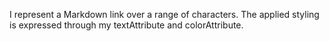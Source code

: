 I represent a Markdown link over a range of characters. The applied styling is expressed through my textAttribute and colorAttribute.